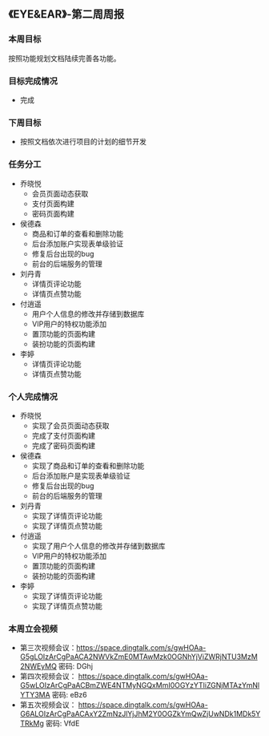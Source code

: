 ## 《EYE&EAR》-第二周周报

### 本周目标

按照功能规划文档陆续完善各功能。

### 目标完成情况
  - 完成

### 下周目标
  - 按照文档依次进行项目的计划的细节开发

### 任务分工
* 乔晓悦
    * 会员页面动态获取
    * 支付页面构建
    * 密码页面构建
* 侯德森 
    * 商品和订单的查看和删除功能
    * 后台添加账户实现表单级验证
    * 修复后台出现的bug
    * 前台的后端服务的管理
* 刘丹青
    * 详情页评论功能
    * 详情页点赞功能
* 付逍遥 
    * 用户个人信息的修改并存储到数据库
    * VIP用户的特权功能添加
    * 置顶功能的页面构建
    * 装扮功能的页面构建
* 李婷 
    * 详情页评论功能
    * 详情页点赞功能
    
### 个人完成情况
* 乔晓悦
    * 实现了会员页面动态获取
    * 完成了支付页面构建
    * 完成了密码页面构建
* 侯德森 
    * 实现了商品和订单的查看和删除功能
    * 后台添加账户是实现表单级验证
    * 修复后台出现的bug
    * 前台的后端服务的管理
* 刘丹青
    * 实现了详情页评论功能
    * 实现了详情页点赞功能
* 付逍遥 
    * 实现了用户个人信息的修改并存储到数据库
    * VIP用户的特权功能添加
    * 置顶功能的页面构建
    * 装扮功能的页面构建
* 李婷 
    * 实现了详情页评论功能
    * 实现了详情页点赞功能

### 本周立会视频
* 第三次视频会议：https://space.dingtalk.com/s/gwHOAa-G5gLOIzArCgPaACA2NWVkZmE0MTAwMzk0OGNhYjViZWRjNTU3MzM2NWEyMQ 
密码: DGhj
* 第四次视频会议：
https://space.dingtalk.com/s/gwHOAa-G5wLOIzArCgPaACBmZWE4NTMyNGQxMmI0OGYzYTliZGNjMTAzYmNlYTY3MA 
密码: eBz6
* 第五次视频会议：
https://space.dingtalk.com/s/gwHOAa-G6ALOIzArCgPaACAxY2ZmNzJlYjJhM2Y0OGZkYmQwZjUwNDk1MDk5YTRkMg 
密码: VfdE